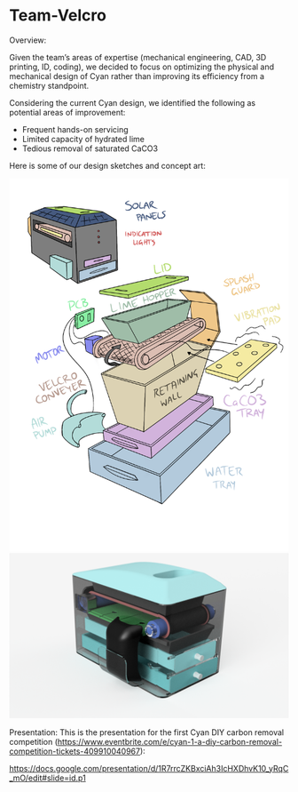 # Team-Velcro

Overview:

Given the team’s areas of expertise (mechanical engineering, CAD, 3D printing, ID, coding), we decided to focus on optimizing the physical and mechanical design of Cyan rather than improving its efficiency from a chemistry standpoint.

Considering the current Cyan design, we identified the following as potential areas of improvement:
* Frequent hands-on servicing
* Limited capacity of hydrated lime
* Tedious removal of saturated CaCO3

Here is some of our design sketches and concept art:

![alt text](https://github.com/madparker/Team-Velcro/blob/main/Images/Design_sketch5.png?raw=true)
![alt text](https://github.com/madparker/Team-Velcro/blob/main/Images/Render1.png?raw=true)

Presentation:
This is the presentation for the first Cyan DIY carbon removal competition (https://www.eventbrite.com/e/cyan-1-a-diy-carbon-removal-competition-tickets-409910040967):

https://docs.google.com/presentation/d/1R7rrcZKBxciAh3IcHXDhvK10_yRqC_mO/edit#slide=id.p1
